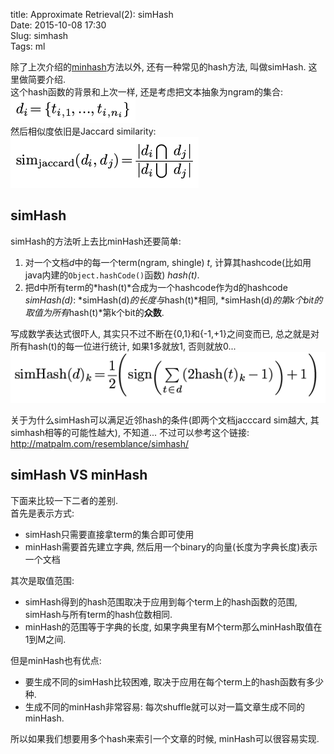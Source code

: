 title: Approximate Retrieval(2): simHash   
Date: 2015-10-08 17:30   
Slug: simhash   
Tags: ml   
   
除了上次介绍的[minhash](http://x-wei.github.io/minhash.html)方法以外, 还有一种常见的hash方法, 叫做simHash. 这里做简要介绍.    
这个hash函数的背景和上次一样, 还是考虑把文本抽象为ngram的集合:    
![](images/simhash/pasted_image.png)   
然后相似度依旧是Jaccard similarity:    
![](images/simhash/pasted_image001.png)   
   
simHash   
-------   
simHash的方法听上去比minHash还要简单:    
   
1. 对一个文档*d*中的每一个term(ngram, shingle) *t*, 计算其hashcode(比如用java内建的``Object.hashCode()``函数) *hash(t)*.    
2. 把d中所有term的*hash(t)*合成为一个hashcode作为d的hashcode *simHash(d)*: *simHash(d)*的长度与*hash(t)*相同, *simHash(d)*的第k个bit的取值为所有*hash(t)*第k个bit的**众数**.    
   
   
写成数学表达式很吓人, 其实只不过不断在{0,1}和{-1,+1}之间变而已, 总之就是对所有hash(t)的每一位进行统计, 如果1多就放1, 否则就放0...    
![](images/simhash/pasted_image002.png)   
   
关于为什么simHash可以满足近邻hash的条件(即两个文档jacccard sim越大, 其simhash相等的可能性越大), 不知道... 不过可以参考这个链接: <http://matpalm.com/resemblance/simhash/>    
   
simHash VS minHash   
------------------   
下面来比较一下二者的差别.    
首先是表示方式:    
   
* simHash只需要直接拿term的集合即可使用   
* minHash需要首先建立字典, 然后用一个binary的向量(长度为字典长度)表示一个文档   
   
   
其次是取值范围:    
   
* simHash得到的hash范围取决于应用到每个term上的hash函数的范围, simHash与所有term的hash位数相同.   
* minHash的范围等于字典的长度, 如果字典里有M个term那么minHash取值在1到M之间.    
   
   
但是minHash也有优点:   
   
* 要生成不同的simHash比较困难, 取决于应用在每个term上的hash函数有多少种.    
* 生成不同的minHash非常容易: 每次shuffle就可以对一篇文章生成不同的minHash.    
   
所以如果我们想要用多个hash来索引一个文章的时候, minHash可以很容易实现.    
